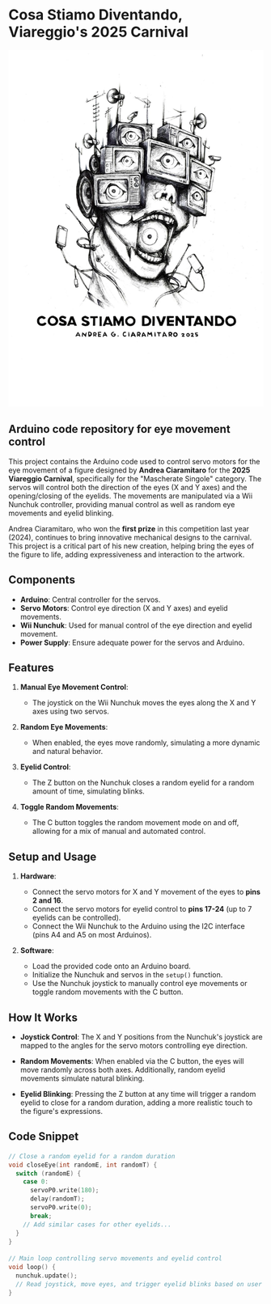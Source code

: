 # Cosa Stiamo Diventando, Viareggio's 2025 Carnival

![Cosa Stiamo Diventando](./img/cosaStiamoDiventando.jpg)



## Arduino code repository for eye movement control 

This project contains the Arduino code used to control servo motors for the eye movement of a figure designed by **Andrea Ciaramitaro** for the **2025 Viareggio Carnival**, specifically for the "Mascherate Singole" category. The servos will control both the direction of the eyes (X and Y axes) and the opening/closing of the eyelids. The movements are manipulated via a Wii Nunchuk controller, providing manual control as well as random eye movements and eyelid blinking.

Andrea Ciaramitaro, who won the **first prize** in this competition last year (2024), continues to bring innovative mechanical designs to the carnival. This project is a critical part of his new creation, helping bring the eyes of the figure to life, adding expressiveness and interaction to the artwork.

## Components

- **Arduino**: Central controller for the servos.
- **Servo Motors**: Control eye direction (X and Y axes) and eyelid movements.
- **Wii Nunchuk**: Used for manual control of the eye direction and eyelid movement.
- **Power Supply**: Ensure adequate power for the servos and Arduino.

## Features

1. **Manual Eye Movement Control**:
   - The joystick on the Wii Nunchuk moves the eyes along the X and Y axes using two servos.
   
2. **Random Eye Movements**:
   - When enabled, the eyes move randomly, simulating a more dynamic and natural behavior.
   
3. **Eyelid Control**:
   - The Z button on the Nunchuk closes a random eyelid for a random amount of time, simulating blinks.

4. **Toggle Random Movements**:
   - The C button toggles the random movement mode on and off, allowing for a mix of manual and automated control.

## Setup and Usage

1. **Hardware**:
   - Connect the servo motors for X and Y movement of the eyes to **pins 2 and 16**.
   - Connect the servo motors for eyelid control to **pins 17-24** (up to 7 eyelids can be controlled).
   - Connect the Wii Nunchuk to the Arduino using the I2C interface (pins A4 and A5 on most Arduinos).

2. **Software**:
   - Load the provided code onto an Arduino board.
   - Initialize the Nunchuk and servos in the `setup()` function.
   - Use the Nunchuk joystick to manually control eye movements or toggle random movements with the C button.

## How It Works

- **Joystick Control**: The X and Y positions from the Nunchuk's joystick are mapped to the angles for the servo motors controlling eye direction.
  
- **Random Movements**: When enabled via the C button, the eyes will move randomly across both axes. Additionally, random eyelid movements simulate natural blinking.

- **Eyelid Blinking**: Pressing the Z button at any time will trigger a random eyelid to close for a random duration, adding a more realistic touch to the figure's expressions.

## Code Snippet

```cpp
// Close a random eyelid for a random duration
void closeEye(int randomE, int randomT) {
  switch (randomE) {
    case 0:
      servoP0.write(180);
      delay(randomT);
      servoP0.write(0);
      break;
    // Add similar cases for other eyelids...
  }
}

// Main loop controlling servo movements and eyelid control
void loop() {
  nunchuk.update();
  // Read joystick, move eyes, and trigger eyelid blinks based on user input...
}
